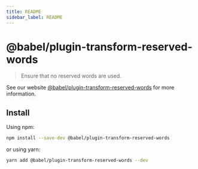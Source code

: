 ```yaml
---
title: README
sidebar_label: README
---
```

# @babel/plugin-transform-reserved-words

> Ensure that no reserved words are used.

See our website [@babel/plugin-transform-reserved-words](https://babeljs.io/docs/babel-plugin-transform-reserved-words) for more information.

## Install

Using npm:

```sh
npm install --save-dev @babel/plugin-transform-reserved-words
```

or using yarn:

```sh
yarn add @babel/plugin-transform-reserved-words --dev
```


